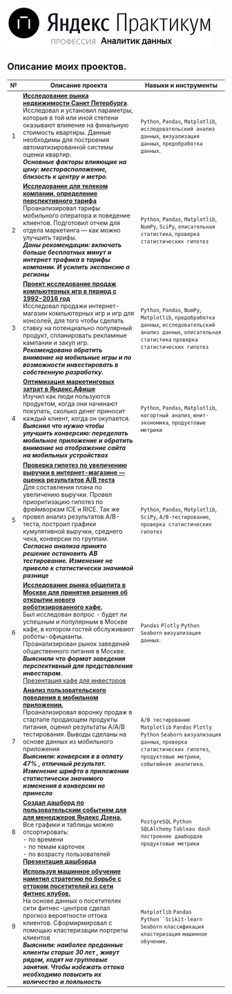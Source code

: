 ![![](https://praktikum.yandex.ru)](https://github.com/konicaRu/pictures_blog/blob/master/anal_logo_yn_logo_prof.jpg)

## Описание моих проектов. 
**№** |**Описание проекта** |**Навыки и инструменты**
:-----------:|----------|------------------------  
1|[**Исследование рынка недвижимости Санкт Петербурга**](https://nbviewer.jupyter.org/github/konicaRu/i_am_data_analyst/blob/master/2_project_research_data_analysis/2_project_flat_for_sale.ipynb).<br>Исследовал и установил параметры, которые в той или иной степени оказывают влияение на финальную стоимость квартиры. Данные необходимы для построения автоматизированной системы оценки квартир. <br>***Основные факторы влияющие на цену: месторасположение, близость к центру и метро.***| `Python`, `Pandas`, `Matplotlib`, `исследовательский анализ данных`, `визуализация данных`, `предобработка данных`.
2|[**Исследование для телеком компании, определение перспективного тарифа**](https://nbviewer.jupyter.org/github/konicaRu/data_analyst/blob/master/3_project_statistical_analysis_data/3_project_telecom_tariff.ipynb)<br>Проанализировал тарифы мобильного оператора и поведение клиентов. Подготовил отчем для отдела маркетинга — как можно улучшить тарифы.<br>***Даны рекомендации: включать больше бесплатных минут и интернет трафика в тарифы компании. И усилить экспансию а регионы*** |`Python`, `Pandas`, `Matplotlib`, `NumPy`, `SciPy`, `описательная статистика`, `проверка статистических гипотез`
3|[**Проект исследование продаж компьютерных игр в период с 1992-2016 год**](https://nbviewer.jupyter.org/github/konicaRu/i_am_data_analyst/blob/master/4_complete_project_1/complete_project_1_computer%20games.ipynb)<br> Исследовал продажи интернет-магазин компьютерных игр и игр для консолей, для того чтобы сделать ставку на потенциально популярный продукт, спланировать рекламные кампании и закуп игр.<br>***Рекомендовано обратить внимание на мобильные игры и по возможности инвестировать в собственную разработку.***|`Python`, `Pandas`, `NumPy`, `Matplotlib`, `предобработка данных`, `исследовательский анализ данных`, `описательная статистика` `проверка статистических гипотез`
4|[**Оптимизация маркетинговых затрат в Яндекс.Афише**](https://nbviewer.jupyter.org/github/konicaRu/i_am_data_analyst/blob/master/6_project%20_analytics_in_yandex_afisha_3send/6_project%20_analytics_in_yandex_afisha_3send.ipynb)<br>Изучил как люди пользуются продуктом, когда они начинают покупать, сколько денег приносит каждый клиент, когда он окупается.<br>***Выяснил что нужно чтобы улучшить конверсию: переделать мобильное приложение и обратить внимание на отображение сайта на мобильных устройствах***|`Python`, `Pandas`, `Matplotlib`, `когортный анализ`, `юнит-экономика`, `продуктовые метрики`
5|[**Проверка гипотез по увеличению выручки в интернет-магазине — оценка результатов A/B теста**](https://nbviewer.jupyter.org/github/konicaRu/i_am_data_analyst/blob/master/7_project_a_b_test_2_send/7_project%20_a_b_test_2_send.ipynb)<br>Для составления плана по увеличению выручки. Провел приоритизацию гипотез по фреймворкам ICE и RICE. Так же провел анализ результатов A/B-теста, построил графики кумулятивной выручки, среднего чека, конверсии по группам.<br>***Согласно анализа принято решение остановить АВ тестирование. Изменение не привело к статистически значимой разнице***|`Python`, `Pandas`, `Matplotlib`, `SciPy`, `A/B-тестирование`, `проверка статистических гипотез`
6|[**Исследование рынка общепита в Москве для принятия решения об открытии нового роботизированного кафе.**](https://nbviewer.jupyter.org/github/konicaRu/i_am_data_analyst/blob/master/8_project%20_public_catering_msk/8_project%20_public_catering_1send.ipynb)<br>Был исследован вопрос - будет ли успешным и популярным в Москве кафе,  в котором гостей обслуживают роботы-официанты. Проанализирован рынок заведений общественного питания в Москве.<br>***Выяснили что формат заведения перспективный для представления инвесторам.***<br> [Презентация кафе для инвесторов](https://github.com/konicaRu/i_am_data_analyst/blob/master/8_project_public_catering_msk/8_project_present_cafe_robot.pdf)|`Pandas` `Plotly` `Python` `Seaborn` `визуализация данных`.
7|[**Анализ пользовательского поведения в мобильном приложении.**](https://nbviewer.jupyter.org/github/konicaRu/i_am_data_analyst/blob/master/9_project%20_ab_test/9_together_in_git_ab_test.ipynb)<br>Проанализировал воронку продаж в стартапе продающем продукты питания, оценил результаты A/A/B тестирования. Выводы сделаны на основе данных из мобильного приложения<br>***Выяснили: конверсия в  в оплату 47% , отличный результат. Изменение шрифта в приложении статистически значимого изменения в конверсии не принесло***|`A/B тестирование` `Matplotlib` `Pandas` `Plotly` `Python` `Seaborn` `визуализация данных`, `проверка статистических гипотез`, `продуктовые метрики`, `событийная аналитика`.
8|[**Создал дашборд по пользовательским событиям для для менеджеров Яндекс Дзена.**](https://public.tableau.com/profile/dim6669#!/vizhome/10_project_ya_practik/Dashboard1)<br>Все графики и таблицы можно отсортировать:<br>- по времени<br> - по темам карточек<br> - по возрасту пользователей<br>[**Презентация дашборда**](https://github.com/konicaRu/i_am_data_analyst/blob/master/10_project%20_dashboard/DASHBOARD_dzen.pdf)|`PostgreSQL` `Python` `SQLAlchemy` `Tableau dash` `построение дашбордов` `продуктовые метрики`
9|[**Используя машинное обучение наметил стратегию по борьбе с оттоком посетителей из сети фитнес клубов.**](https://nbviewer.jupyter.org/github/konicaRu/i_am_data_analyst/blob/master/11_project%20_ML_fitness_club/11_ML_project_1_send.ipynb)<br>На основе данных о посетителях сети фитнес-центров сделал прогноз вероятности оттока клиентов. Сформирмировал с помощью кластеризации портреты клиентов<br>***Выяснили: наиболее преданные клиенты старше 30 лет , живут рядом, ходят на групповые занятия. Чтобы избежать оттока необходимо повысить их количество и лояльность***|`Matplotlib` `Pandas` `Python``Scikit-learn` `Seaborn` `классификация` `кластеризация` `машинное обучение`.
